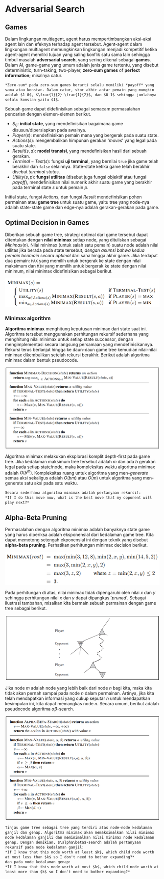 # Adversarial Search

## Games
Dalam lingkungan multiagent, agent harus mempertimbangkan aksi-aksi agent lain dan efeknya terhadap agent tersebut. Agent-agent dalam lingkungan multiagent memungkinkan lingkungan menjadi kompetitif ketika agent-agent memiliki tujuan yang saling konflik satu sama lain sehingga timbul masalah **adversarial search**, yang sering dikenal sebagai **games**. Dalam AI, game-game yang umum adalah jenis game tertentu, yang disebut deterministic, turn-taking, two-player, **zero-sum games** of **perfect information**; misalnya catur.

```admonish info
*Zero-sum* pada zero-sum games berarti selalu memiliki *payoff* yang sama atau konstan. Dalam catur, skor akhir antar pemain yang mungkin adalah $1-0$, $\frac{1}{2}-\frac{1}{2}$, dan $0-1$ sehingga jumlahnya selalu konstan yaitu $1$. 
```

Sebuah game dapat didefinisikan sebagai semacam permasalahan pencarian dengan elemen-elemen berikut.
- $S_0:$ **initial state**, yang mendefinisikan bagaimana game disusun/dipersiapkan pada awalnya.  
- $Player(s):$ mendefinisikan pemain mana yang bergerak pada suatu state.  
- $Actions(s):$ mengembalikan himpunan gerakan '*moves*' yang legal pada suatu state.  
- $Result(s, a):$ **model transisi**, yang mendefinisikan hasil dari sebuah gerakan.  
- $Terminal-Test(s):$ fungsi **uji terminal**, yang bernilai `true` jika game telah berakhir dan `false` selainnya. State-state ketika game telah berakhir disebut *terminal states*.  
- $Utility(s, p):$ **fungsi utilitas** (disebut juga fungsi objektif atau fungsi *payoff*), mendefinisikan nilai numerik akhir suatu game yang berakhir pada terminal state $s$ untuk pemain $p$.

Initial state, fungsi $Actions$, dan fungsi $Result$ mendefinisikan pohon permainan atau **game tree** untuk suatu game, yaitu tree yang node-nya adalah state-state game dan edge-nya adalah gerakan-gerakan pada game.

## Optimal Decision in Games
Diberikan sebuah game tree, strategi optimal dari game tersebut dapat ditentukan dengan **nilai minimax** setiap node, yang dituliskan sebagai $Minimax(n)$. Nilai minimax (untuk salah satu pemain) suatu node adalah nilai utilitas jika berada pada state tersebut, *dengan asumsi bahwa kedua pemain berimain secara optimal* dari sana hingga akhir game. Jika terdapat dua pemain: `MAX` yang memilih untuk bergerak ke state dengan nilai maksimum dan `MIN` yang memilih untuk bergerak ke state dengan nilai minimum, nilai minimax didefinisikan sebagai berikut.

![Minimax value](./images/minimax.png)

### Minimax algorithm
**Algoritma minimax** menghitung keputusan minimax dari state saat ini. Algoritma tersebut menggunakan perhitungan rekursif sederhana yang menghitung nilai minimax untuk setiap state successor, dengan mengimplementasi secara langsung persamaan yang mendefinisikannya. Rekursi terus berlanjut hingga ke daun-daun game tree kemudian nilai-nilai minimax dikembalikan setelah rekursi berakhir. Berikut adalah algoritma minimax dalam bentuk pseudocode.

![Minimax algorithm](./images/minimax-algorithm.png)

Algoritma minimax melakukan eksplorasi komplit depth-first pada game tree. Jika kedalaman maksimum tree tersebut adalah $m$ dan ada $b$ gerakan legal pada setiap state/node, maka kompleksitas waktu algoritma minimax adalah $O(b^m)$. Kompleksitas ruang untuk algoritma yang men-*generate* semua aksi sekaligus adalah $O(bm)$ atau $O(m)$ untuk algoritma yang men-generate satu aksi pada satu waktu.

```admonish
Secara sederhana algoritma minimax adalah pertanyaan rekursif:  
*If I do this move now, what is the best move that my opponent will play next?*
```

## Alpha-Beta Pruning
Permasalahan dengan algoritma minimax adalah banyaknya state game yang harus diperiksa adalah eksponensial dari kedalaman game tree. Kita dapat memotong setengah ekponensial ini dengan teknik yang disebut **alpha-beta pruning**. Perhatikan perhitungan minimax decision berikut.

![Pruned minimax](./images/pruned-minimax.png)

Pada perhitungan di atas, nilai minimax tidak dipengaruhi oleh nilai $x$ dan $y$ sehingga perhitungan nilai $x$ dan $y$ dapat dipangkas '*pruned*'. Sebagai ilustrasi tambahan, misalkan kita bermain sebuah permainan dengan game tree sebagai berikut.

![](./images/ab-game-tree.png)

Jika node $m$ adalah node yang lebih baik dari node $n$ bagi kita, maka kita tidak akan pernah sampai pada node $n$ dalam permainan. Artinya, jika kita telah mendapatkan informasi yang cukup seputar $n$ untuk mendapatkan kesimpulan ini, kita dapat memangkas node $n$. Secara umum, berikut adalah pseudocode algoritma $\alpha\beta$-search.

![Alpha-beta search](./images/ab-search.png)

```admonish
Tinjau game tree sebagai tree yang terdiri atas node-node kedalaman ganjil dan genap. Algoritma minimax akan memaksimalkan nilai minimax node kedalaman ganjili dan meminimalkan nilai minimax node kedalaman genap. Dengan demikian, $\alpha\beta$-search adalah pertanyaan rekursif pada node kedalaman ganjil:  
*If I know that this node worth at least $k$, which child node worth at most less than $k$ so I don't need to bother expanding?*  
dan pada node kedalaman genap:  
*If I know that this node worth at most $k$, which child node worth at least more than $k$ so I don't need to bother expanding?*
```